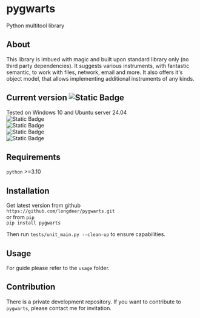 pygwarts
========
Python multitool library

About
-----
This library is imbued with magic and built upon standard library only (no third party dependencies). It suggests various instruments, with fantastic semantic, to work with files, network, email and more. It also offers it's object model, that allows implementing additional instruments of any kinds.

Current version ![Static Badge](https://img.shields.io/badge/rc1.4.9.6-purple)
---------------
Tested on Windows 10 and Ubuntu server 24.04
<br>![Static Badge](https://img.shields.io/badge/python3.10-passed-green?labelColor=blue)
<br>![Static Badge](https://img.shields.io/badge/python3.11-passed-green?labelColor=blue)
<br>![Static Badge](https://img.shields.io/badge/python3.12-passed-green?labelColor=blue)
<br>![Static Badge](https://img.shields.io/badge/python3.13-passed-green?labelColor=blue)

Requirements
------------
``python`` >=3.10

Installation
------------
Get latest version from github
<br>``https://github.com/longdeer/pygwarts.git``
<br>
or from ``pip``
<br>
``pip install pygwarts``

Then run ``tests/unit_main.py --clean-up`` to ensure capabilities.

Usage
-----
For guide please refer to the ``usage`` folder.

Contribution
------------
There is a private development repository. If you want to contribute to ``pygwarts``, please contact me for invitation.
